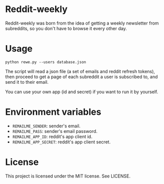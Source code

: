 # Reddit-weekly

Reddit-weekly was born from the idea of getting a weekly
newsletter from subreddits, so you don't have to
browse it every other day.

# Usage

    python rewe.py --users database.json

The script will read a json file (a set of emails and
reddit refresh tokens), then proceed to get a page of
each subreddit a user is subscribed to, and send it
to their email.

You can use your own app (id and secret) if you want
to run it by yourself.

# Environment variables

+ `REMAILME_SENDER`: sender's email.
+ `REMAILME_PASS`: sender's email password.
+ `REMAILME_APP_ID`: reddit's app client id.
+ `REMAILME_APP_SECRET`: reddit's app client secret.

# License

This project is licensed under the MIT license. See LICENSE.

